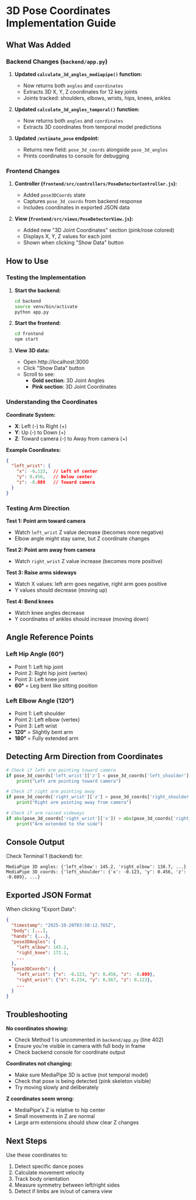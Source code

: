 # 3D Pose Coordinates Implementation Guide

## What Was Added

### Backend Changes (`backend/app.py`)

1. **Updated `calculate_3d_angles_mediapipe()` function:**
   - Now returns both `angles` and `coordinates`
   - Extracts 3D X, Y, Z coordinates for 12 key joints
   - Joints tracked: shoulders, elbows, wrists, hips, knees, ankles

2. **Updated `calculate_3d_angles_temporal()` function:**
   - Now returns both `angles` and `coordinates`
   - Extracts 3D coordinates from temporal model predictions

3. **Updated `/estimate_pose` endpoint:**
   - Returns new field: `pose_3d_coords` alongside `pose_3d_angles`
   - Prints coordinates to console for debugging

### Frontend Changes

1. **Controller (`frontend/src/controllers/PoseDetectorController.js`):**
   - Added `pose3DCoords` state
   - Captures `pose_3d_coords` from backend response
   - Includes coordinates in exported JSON data

2. **View (`frontend/src/views/PoseDetectorView.js`):**
   - Added new "3D Joint Coordinates" section (pink/rose colored)
   - Displays X, Y, Z values for each joint
   - Shown when clicking "Show Data" button

## How to Use

### Testing the Implementation

1. **Start the backend:**
   ```bash
   cd backend
   source venv/bin/activate
   python app.py
   ```

2. **Start the frontend:**
   ```bash
   cd frontend
   npm start
   ```

3. **View 3D data:**
   - Open http://localhost:3000
   - Click "Show Data" button
   - Scroll to see:
     - **Gold section**: 3D Joint Angles
     - **Pink section**: 3D Joint Coordinates

### Understanding the Coordinates

**Coordinate System:**
- **X**: Left (-) to Right (+)
- **Y**: Up (-) to Down (+)
- **Z**: Toward camera (-) to Away from camera (+)

**Example Coordinates:**
```json
{
  "left_wrist": {
    "x": -0.123,  // Left of center
    "y": 0.456,   // Below center
    "z": -0.089   // Toward camera
  }
}
```

### Testing Arm Direction

**Test 1: Point arm toward camera**
- Watch `left_wrist` Z value decrease (becomes more negative)
- Elbow angle might stay same, but Z coordinate changes

**Test 2: Point arm away from camera**
- Watch `right_wrist` Z value increase (becomes more positive)

**Test 3: Raise arms sideways**
- Watch X values: left arm goes negative, right arm goes positive
- Y values should decrease (moving up)

**Test 4: Bend knees**
- Watch knee angles decrease
- Y coordinates of ankles should increase (moving down)

## Angle Reference Points

### Left Hip Angle (60°)
- Point 1: Left hip joint
- Point 2: Right hip joint (vertex)
- Point 3: Left knee joint
- **60°** = Leg bent like sitting position

### Left Elbow Angle (120°)
- Point 1: Left shoulder
- Point 2: Left elbow (vertex)
- Point 3: Left wrist
- **120°** = Slightly bent arm
- **180°** = Fully extended arm

## Detecting Arm Direction from Coordinates

```python
# Check if left arm pointing toward camera
if pose_3d_coords['left_wrist']['z'] < pose_3d_coords['left_shoulder']['z']:
    print("Left arm pointing toward camera")

# Check if right arm pointing away
if pose_3d_coords['right_wrist']['z'] > pose_3d_coords['right_shoulder']['z']:
    print("Right arm pointing away from camera")

# Check if arm raised sideways
if abs(pose_3d_coords['right_wrist']['x']) > abs(pose_3d_coords['right_shoulder']['x']):
    print("Arm extended to the side")
```

## Console Output

Check Terminal 1 (backend) for:
```
MediaPipe 3D angles: {'left_elbow': 145.2, 'right_elbow': 138.7, ...}
MediaPipe 3D coords: {'left_shoulder': {'x': -0.123, 'y': 0.456, 'z': -0.089}, ...}
```

## Exported JSON Format

When clicking "Export Data":
```json
{
  "timestamp": "2025-10-20T03:50:12.765Z",
  "body": [...],
  "hands": {...},
  "pose3DAngles": {
    "left_elbow": 145.2,
    "right_knee": 172.1,
    ...
  },
  "pose3DCoords": {
    "left_wrist": {"x": -0.123, "y": 0.456, "z": -0.089},
    "right_wrist": {"x": 0.234, "y": 0.567, "z": 0.123},
    ...
  }
}
```

## Troubleshooting

**No coordinates showing:**
- Check Method 1 is uncommented in `backend/app.py` (line 402)
- Ensure you're visible in camera with full body in frame
- Check backend console for coordinate output

**Coordinates not changing:**
- Make sure MediaPipe 3D is active (not temporal model)
- Check that pose is being detected (pink skeleton visible)
- Try moving slowly and deliberately

**Z coordinates seem wrong:**
- MediaPipe's Z is relative to hip center
- Small movements in Z are normal
- Large arm extensions should show clear Z changes

## Next Steps

Use these coordinates to:
1. Detect specific dance poses
2. Calculate movement velocity
3. Track body orientation
4. Measure symmetry between left/right sides
5. Detect if limbs are in/out of camera view

